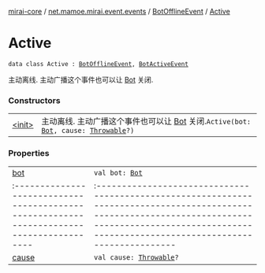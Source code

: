 [mirai-core](../../../index.md) / [net.mamoe.mirai.event.events](../../index.md) / [BotOfflineEvent](../index.md) / [Active](./index.md)

# Active

`data class Active : `[`BotOfflineEvent`](../index.md)`, `[`BotActiveEvent`](../../-bot-active-event.md)

主动离线. 主动广播这个事件也可以让 [Bot](../../../net.mamoe.mirai/-bot/index.md) 关闭.

### Constructors
|||
|:----------------------------------------------------------------------------------------|:---------------------------------------------------------------------------------------------------------------------------------------------------------------------------------------------------------|
| [&lt;init&gt;](-init-.md) | 主动离线. 主动广播这个事件也可以让 [Bot](../../../net.mamoe.mirai/-bot/index.md) 关闭.`Active(bot: `[`Bot`](../../../net.mamoe.mirai/-bot/index.md)`, cause: `[`Throwable`](https://kotlinlang.org/api/latest/jvm/stdlib/kotlin/-throwable/index.html)`?)` |

### Properties
|||
|:----------------------------------------------------------------------------------------|:---------------------------------------------------------------------------------------------------------------------------------------------------------------------------------------------------------|
| [bot](bot.md) | `val bot: `[`Bot`](../../../net.mamoe.mirai/-bot/index.md) ||||
|:----------------------------------------------------------------------------------------|:---------------------------------------------------------------------------------------------------------------------------------------------------------------------------------------------------------|
| [cause](cause.md) | `val cause: `[`Throwable`](https://kotlinlang.org/api/latest/jvm/stdlib/kotlin/-throwable/index.html)`?` |

